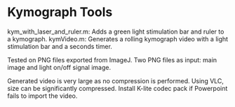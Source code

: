 # Kymograph Tools
kym_with_laser_and_ruler.m: Adds a green light stimulation bar and ruler to a kymograph.
kymVideo.m: Generates a rolling kymograph video with a light stimulation bar and a seconds timer.

Tested on PNG files exported from ImageJ. 
Two PNG files as input: main image and light on/off signal image.

Generated video is very large as no compression is performed. Using VLC, size can be significantly compressed. 
Install K-lite codec pack if Powerpoint fails to import the video.
